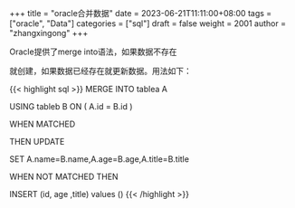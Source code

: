 +++
title = "oracle合并数据"
date = 2023-06-21T11:11:00+08:00
tags = ["oracle", "Data"]
categories = ["sql"]
draft = false
weight = 2001
author = "zhangxingong"
+++

Oracle提供了merge into语法，如果数据不存在

就创建，如果数据已经存在就更新数据。用法如下：

{{< highlight sql >}}
MERGE INTO tablea A

USING tableb B ON ( A.id = B.id )

WHEN MATCHED

THEN UPDATE

SET A.name=B.name,A.age=B.age,A.title=B.title

WHEN NOT MATCHED THEN

INSERT (id, age ,title) values ()
{{< /highlight >}}
